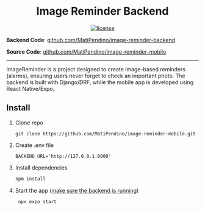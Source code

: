 <h1 align="center">Image Reminder Backend</h1>
<p align="center">
  <a href="https://github.com/MatiPendino/image-reminder-backend/blob/main/LICENSE">
    <img src="https://img.shields.io/badge/GPL3.0-blue?label=license&labelColor=%2344ff33&color=%23fff" alt="license">
  </a>
</p>

**Backend Code**: [github.com/MatiPendino/image-reminder-backend](https://github.com/MatiPendino/image-reminder-backend)

**Source Code**: [github.com/MatiPendino/image-reminder-mobile](https://github.com/MatiPendino/image-reminder-mobile)  

---

ImageReminder is a project designed to create image-based reminders (alarms), ensuring users never forget to check an important photo. The backend is built with Django/DRF, while the mobile app is developed using React Native/Expo.

## Install

1. Clone repo
   ```
   git clone https://github.com/MatiPendino/image-reminder-mobile.git
   ```

2. Create .env file
   ```
   BACKEND_URL='http://127.0.0.1:8000'
   ```

3. Install dependencies

   ```bash
   npm install
   ```

4. Start the app ([make sure the backend is running](https://github.com/MatiPendino/image-reminder-backend))

   ```bash
    npx expo start
   ```


